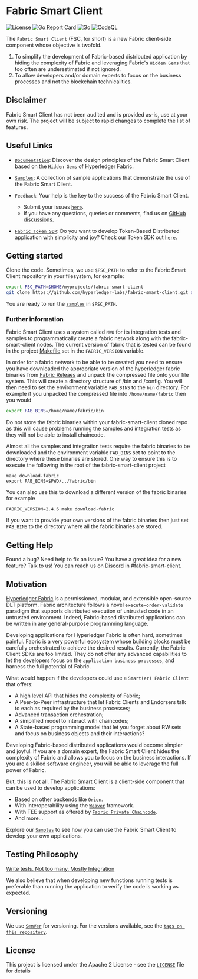 # Fabric Smart Client

[![License](https://img.shields.io/badge/license-Apache%202-blue)](LICENSE)
[![Go Report Card](https://goreportcard.com/badge/github.com/hyperledger-labs/fabric-smart-client)](https://goreportcard.com/badge/github.com/hyperledger-labs/fabric-smart-client)
[![Go](https://github.com/hyperledger-labs/fabric-smart-client/actions/workflows/tests.yml/badge.svg)](https://github.com/hyperledger-labs/fabric-smart-client/actions/workflows/go.yml)
[![CodeQL](https://github.com/hyperledger-labs/fabric-smart-client/actions/workflows/codeql-analysis.yml/badge.svg)](https://github.com/hyperledger-labs/fabric-smart-client/actions/workflows/codeql-analysis.yml)

The `Fabric Smart Client` (FSC, for short) is a new Fabric client-side component whose objective is twofold.

1. To simplify the development of Fabric-based distributed application by hiding the complexity of Fabric and leveraging
  Fabric's `Hidden Gems` that too often are underestimated if not ignored.
2. To allow developers and/or domain experts to focus on the business processes and not the blockchain technicalities.

## Disclaimer

Fabric Smart Client has not been audited and is provided as-is, use at your own risk. The project will be subject to rapid changes to complete the list of features.

## Useful Links

- [`Documentation`](./docs/design.md): Discover the design principles of the Fabric Smart Client based on the
`Hidden Gems` of Hyperledger Fabric.
- [`Samples`](./samples/README.md): A collection of sample applications that demonstrate the use of the Fabric Smart Client.
- `Feedback`: Your help is the key to the success of the Fabric Smart Client.
  - Submit your issues [`here`][`fabric-smart-client` Issues].
  - If you have any questions, queries or comments, find us on [GitHub discussions].

- [`Fabric Token SDK`](https://github.com/hyperledger-labs/fabric-token-sdk): Do you want to develop Token-Based Distributed
application with simplicity and joy? Check our Token SDK out [`here`](https://github.com/hyperledger-labs/fabric-token-sdk).

## Getting started

Clone the code.
Sometimes, we use `$FSC_PATH` to refer to the Fabric Smart Client repository in your filesystem, for example:

```bash
export FSC_PATH=$HOME/myprojects/fabric-smart-client
git clone https://github.com/hyperledger-labs/fabric-smart-client.git $FSC_PATH
```

You are ready to run the [`samples`](./samples/README.md) in `$FSC_PATH`.

### Further information

Fabric Smart Client uses a system called `NWO` for its integration tests and samples to programmatically create a fabric network along with the fabric-smart-client nodes. The current version of fabric that is tested can be found in the project [Makefile](https://github.com/hyperledger-labs/fabric-smart-client/blob/main/Makefile) set in the `FABRIC_VERSION` variable.
 
In order for a fabric network to be able to be created you need to ensure you have downloaded the appropriate version of the hyperledger fabric binaries from [Fabric Releaes](https://github.com/hyperledger/fabric/releases) and unpack the compressed file onto your file system. This will create a directory structure of /bin and /config. You will then need to set the environment variable `FAB_BINS` to the `bin` directory. For example if you unpacked the compressed file into `/home/name/fabric` then you would

```bash
export FAB_BINS=/home/name/fabric/bin
```

Do not store the fabric binaries within your fabric-smart-client cloned repo as this will cause problems running the samples and integration tests as they will not be able to install chaincode.

Almost all the samples and integration tests require the fabric binaries to be downloaded and the environment variable `FAB_BINS` set to point to the directory where these binaries are stored. One way to ensure this is to execute the following in the root of the fabric-smart-client project

```shell
make download-fabric
export FAB_BINS=$PWD/../fabric/bin
```

You can also use this to download a different version of the fabric binaries for example

```shell
FABRIC_VERSION=2.4.6 make download-fabric
```

If you want to provide your own versions of the fabric binaries then just set `FAB_BINS` to the directory where all the fabric binaries are stored.

## Getting Help

Found a bug? Need help to fix an issue? You have a great idea for a new feature? Talk to us! You can reach us on
[Discord](https://discord.gg/hyperledger) in #fabric-smart-client.

## Motivation

[Hyperledger Fabric]('https://www.hyperledger.org/use/fabric') is a permissioned, modular, and extensible open-source
DLT platform. Fabric architecture follows a novel `execute-order-validate` paradigm that supports distributed
execution of untrusted code in an untrusted environment. Indeed, Fabric-based distributed applications can
be written in any general-purpose programming language.

Developing applications for Hyperledger Fabric is often hard, sometimes painful. Fabric is a very powerful
ecosystem whose building blocks must be carefully orchestrated to achieve the desired results. Currently,
the Fabric Client SDKs are too limited. They do not offer any advanced capabilities to let the developers
focus on the `application business processes`, and harness the full potential of Fabric.

What would happen if the developers could use a `Smart(er) Fabric Client` that offers:

- A high level API that hides the complexity of Fabric;
- A Peer-to-Peer infrastructure that let Fabric Clients and Endorsers talk to each as required by the business processes;
- Advanced transaction orchestration;
- A simplified model to interact with chaincodes;
- A State-based programming model that let you forget about RW sets and focus on business objects and their interactions?

Developing Fabric-based distributed applications would become simpler and joyful.
If you are a domain expert, the Fabric Smart Client hides the complexity of Fabric and allows you to focus on the business interactions.
If you are a skilled software engineer, you will be able to leverage the full power of Fabric.

But, this is not all. The Fabric Smart Client is a client-side component that can be used to develop applications:

- Based on other backends like [`Orion`](https://github.com/hyperledger-labs/orion-server).
- With interoperability using the [`Weaver`](https://github.com/hyperledger-labs/weaver-dlt-interoperability) framework.
- With TEE support as offered by [`Fabric Private Chaincode`](https://github.com/hyperledger/fabric-private-chaincode).
- And more...

Explore our [`Samples`](./samples/README.md) to see how you can use the Fabric Smart Client to develop your own applications.

## Testing Philosophy

[Write tests. Not too many. Mostly Integration](https://kentcdodds.com/blog/write-tests)

We also believe that when developing new functions running tests is preferable than running the application to verify the code is working as expected.

## Versioning

We use [`SemVer`](https://semver.org/) for versioning. For the versions available, see the [`tags on this repository`](https://github.com/hyperledger-labs/fabric-smart-client/tags).

## License

This project is licensed under the Apache 2 License - see the [`LICENSE`](LICENSE) file for details

[`fabric-smart-client` Issues]: https://github.com/hyperledger-labs/fabric-smart-client/issues
[GitHub discussions]: https://github.com/hyperledger-labs/fabric-smart-client/discussions
